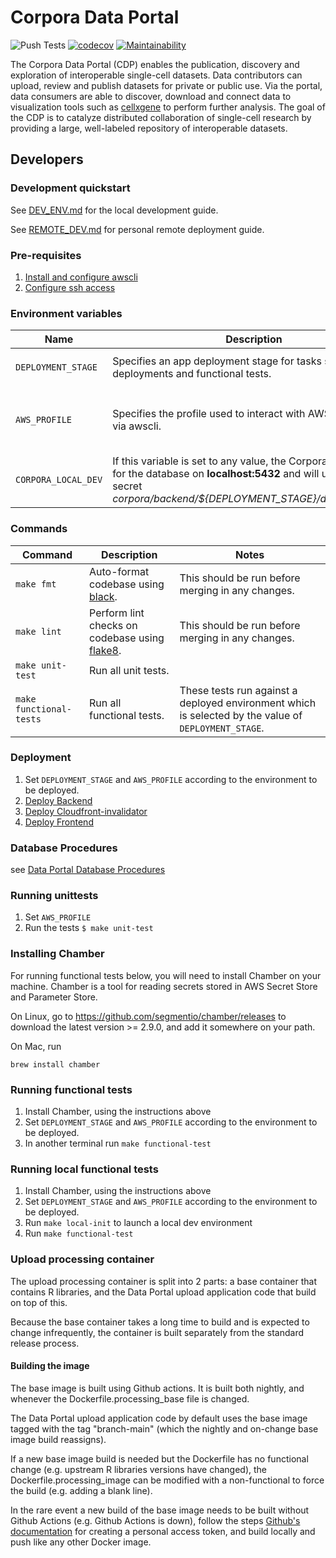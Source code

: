 # Corpora Data Portal

![Push Tests](https://github.com/chanzuckerberg/corpora-data-portal/workflows/Push%20Tests/badge.svg)
[![codecov](https://codecov.io/gh/chanzuckerberg/corpora-data-portal/branch/main/graph/badge.svg)](https://codecov.io/gh/chanzuckerberg/corpora-data-portal)
[![Maintainability](https://api.codeclimate.com/dp/v1/badges/9416c313de4d0457a5cc/maintainability)](https://codeclimate.com/github/chanzuckerberg/corpora-data-portal/maintainability)

The Corpora Data Portal (CDP) enables the publication, discovery and exploration of interoperable
single-cell datasets. Data contributors can upload, review and publish datasets for private or
public use. Via the portal, data consumers are able to discover, download and connect data to visualization tools
such as [cellxgene](https://chanzuckerberg.github.io/cellxgene/posts/cellxgene_cziscience_com) to perform further
analysis. The goal of the CDP is to catalyze distributed collaboration of single-cell research by providing a large,
well-labeled repository of interoperable datasets.

## Developers

### Development quickstart
See [DEV_ENV.md](DEV_ENV.md) for the local development guide.

See [REMOTE_DEV.md](REMOTE_DEV.md) for personal remote deployment guide.

### Pre-requisites

1. [Install and configure awscli](docs/awscli.md)
1. [Configure ssh access](https://github.com/chanzuckerberg/single-cell-infra#ssh)

### Environment variables

| Name                | Description                                                                                                                                                                               | Values                                |
| ------------------- | ----------------------------------------------------------------------------------------------------------------------------------------------------------------------------------------- | ------------------------------------- |
| `DEPLOYMENT_STAGE`  | Specifies an app deployment stage for tasks such as deployments and functional tests.                                                                                                     | `dev`, `staging`, `prod`              |
| `AWS_PROFILE`       | Specifies the profile used to interact with AWS resources via awscli.                                                                                                                     | `single-cell-dev`, `single-cell-prod` |
| `CORPORA_LOCAL_DEV` | If this variable is set to any value, the Corpora app will look for the database on **localhost:5432** and will use the aws secret _corpora/backend/\${DEPLOYMENT_STAGE}/database_local_. | Any                                   |

### Commands

| Command                 | Description                                                                          | Notes                                                                                                |
| ----------------------- | ------------------------------------------------------------------------------------ | ---------------------------------------------------------------------------------------------------- |
| `make fmt`              | Auto-format codebase using [black](https://pypi.org/project/black/).                 | This should be run before merging in any changes.                                                    |
| `make lint`             | Perform lint checks on codebase using [flake8](https://flake8.pycqa.org/en/latest/). | This should be run before merging in any changes.                                                    |
| `make unit-test`        | Run all unit tests.                                                                  |                                                                                                      |
| `make functional-tests` | Run all functional tests.                                                            | These tests run against a deployed environment which is selected by the value of `DEPLOYMENT_STAGE`. |

### Deployment

1. Set `DEPLOYMENT_STAGE` and `AWS_PROFILE` according to the environment to be deployed.
1. [Deploy Backend](backend/entrypoints/api_server/README.md#Deploy)
1. [Deploy Cloudfront-invalidator](backend/entrypoints/cloudfront_invalidator/README.md#Deploy)
1. [Deploy Frontend](frontend/README.md#Deployment)

### Database Procedures
see [Data Portal Database Procedures](backend/database/README.md)

### Running unittests

1. Set `AWS_PROFILE`
1. Run the tests `$ make unit-test`

### Installing Chamber
For running functional tests below, you will need to install Chamber on your machine. Chamber
is a tool for reading secrets stored in AWS Secret Store and Parameter Store.

On Linux, go to https://github.com/segmentio/chamber/releases to download the latest version >= 2.9.0,
and add it somewhere on your path.

On Mac, run
```
brew install chamber
```

### Running functional tests

1. Install Chamber, using the instructions above
1. Set `DEPLOYMENT_STAGE` and `AWS_PROFILE` according to the environment to be deployed.
1. In another terminal run `make functional-test`

### Running local functional tests

1. Install Chamber, using the instructions above
1. Set `DEPLOYMENT_STAGE` and `AWS_PROFILE` according to the environment to be deployed.
1. Run `make local-init` to launch a local dev environment
1. Run `make functional-test`

### Upload processing container
The upload processing container is split into 2 parts: a base container that contains R
libraries, and the Data Portal upload application code that build on top of this.

Because the base container takes a long time to build and is expected to change
infrequently, the container is built separately from the standard release process.

#### Building the image
The base image is built using Github actions. It is built both nightly, and whenever
the Dockerfile.processing_base file is changed.

The Data Portal upload application code by default uses the base image tagged with the tag
"branch-main" (which the nightly and on-change base image build reassigns).

If a new base image build is needed but the Dockerfile has no functional change (e.g.
upstream R libraries versions have changed), the Dockerfile.processing_image can be
modified with a non-functional to force the build (e.g. adding a blank line).

In the rare event a new build of the base image needs to be built without Github Actions
(e.g. Github Actions is down), follow the steps
[Github's documentation](https://docs.github.com/en/packages/guides/pushing-and-pulling-docker-images)
for creating a personal access token, and build locally and push like any other Docker image.
